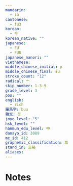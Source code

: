 ```yaml
---
mandarin:
  - fù
cantonese:
  - fu3
korean:
  - 부
korean_native: ""
japanese:
  - FU
  - FUU
japanese_nanori: ""
vietnamese:
middle_chinese_initial: p
middle_chinese_final: ɨu
stroke_count: "12"
radical: 宀
skip_number: 1-3-9
grade_level: 3
pos: ""
english:
  - rich
羅馬字: buu
韓文: 붓
joyo_level: "5"
hsk_level: ""
hanmun_edu_level: 中
danayo_id: 3089
mc_id: 412
graphemic_classification: 畐
stand_in: 富裕
aliases:
---
```


# Notes
